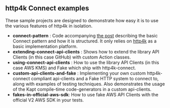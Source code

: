 
## http4k Connect examples

These sample projects are designed to demonstrate how easy it is to use the various features of http4k in isolation.

- **connect-pattern** : Code accompanying [the post](https://dentondav.id/posts/2021/02/smash-your-adapter-monolith) describing the basic Connect pattern and how it is structured. It only relies on [http4k](https://http4k.org) as a basic implementation platform.
- **extending-connect-api-clients** : Shows how to extend the library API Clients (in this case GitHub) with custom Action classes.
- **using-connect-api-clients** : How to use the library API Clients (in this case AWS KMS) and Fake which ship with http4k-connect.
- **custom-api-clients-and-fake** : Implementing your own custom http4k-connect compliant api-clients and a Fake HTTP system to connect to, along with examples of testing techniques. Also demonstrates the usage of the Kapt compile-time code-generators in a custom api-clients.
- **fakes-in-official-aws-sdk**: How to use fake AWS API Clients with the official V2 AWS SDK in your tests.
